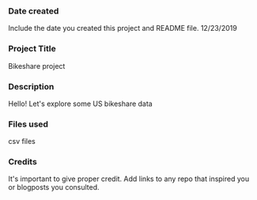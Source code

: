 ### Date created
Include the date you created this project and README file.
12/23/2019
### Project Title
Bikeshare project

### Description
Hello! Let's explore some US bikeshare data

### Files used
csv files

### Credits
It's important to give proper credit. Add links to any repo that inspired you or blogposts you consulted.


